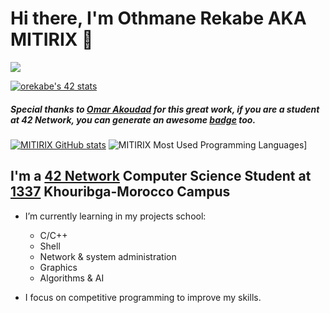 # Hi there, I'm Othmane Rekabe AKA MITIRIX 👋
![](https://komarev.com/ghpvc/?username=MITIRIX)

[![orekabe's 42 stats](https://badge.mediaplus.ma/franky/orekabe)](https://profile.intra.42.fr/users/orekabe)
##### Special thanks to [Omar Akoudad](https://github.com/oakoudad) for this great work, if you are a student at 42 Network, you can generate an awesome [badge](https://github.com/oakoudad/badge42) too.
[![MITIRIX GitHub stats](https://github-readme-stats.vercel.app/api?username=MITIRIX&show_icons=true&theme=radical)](https://github.com/MITIRIX?tab=repositories)
![MITIRIX Most Used Programming Languages](https://github-readme-stats.vercel.app/api/top-langs/?username=MITIRIX&layout=compact&hide_border=true&theme=darcula&bg_color=00000000&langs_count=6)]

## I'm a [42 Network](https://42.fr/le-reseau-mondial/) Computer Science Student at [1337](https://1337.ma/en/) Khouribga-Morocco Campus

- I’m currently learning in my projects school:
	- C/C++
	- Shell
	- Network & system administration
	- Graphics
	- Algorithms & AI

- I focus on competitive programming to improve my skills.
